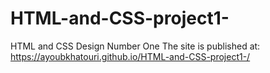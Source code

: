 # HTML-and-CSS-project1-
HTML and CSS Design Number One
The site is published at: https://ayoubkhatouri.github.io/HTML-and-CSS-project1-/

